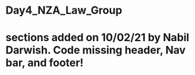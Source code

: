 # Day4_NZA_Law_Group
# <body> sections added on 10/02/21 by Nabil Darwish. Code missing header, Nav bar, and footer!
